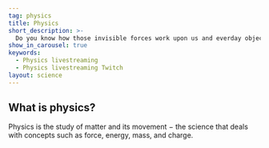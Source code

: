 ```yaml
---
tag: physics
title: Physics
short_description: >-
  Do you know how those invisible forces work upon us and everday objects?
show_in_carousel: true
keywords:
  - Physics livestreaming
  - Physics livestreaming Twitch
layout: science
---
```

## What is physics?

Physics is the study of matter and its movement &minus; the science that deals with concepts such as force, energy, mass, and charge.

